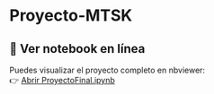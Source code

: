 # Proyecto-MTSK

## 📘 Ver notebook en línea
Puedes visualizar el proyecto completo en nbviewer:  
👉 [Abrir ProyectoFinal.ipynb](https://nbviewer.org/github/crojasce/Proyecto-MTSK/blob/main/ProyectoFinal.ipynb)
